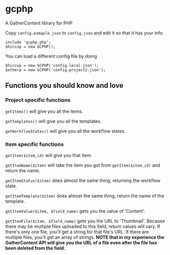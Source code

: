 # gcphp
A GatherContent library for PHP

Copy `config.exmaple.json` to `config.json` and edit it so that it has your info.

```
include 'gcphp.php';
$hiccup = new GCPHP();
```

You can load a different config file by doing

```
$hiccup = new GCPHP('config.local.json');
$otherp = new GCPHP('config.project2.json');
```

## Functions you should know and love

### Project specific functions

`getItems()` will give you all the items.

`getTemplates()` will give you all the templates.

`getWorkflowStates()` will give you all the workflow states.

### Item specific functions

`getItem($item_id)` will give you that item.

`getItemName($item)` will take the item you got from `getItem($item_id)` and return the name.

`getItemStatus($item)` does almost the same thing, returning the workflow state.

`getItemTemplate($item)` does almost the same thing, return the name of the template.

`getItemValue($item, $field_name)` gets you the value of 'Content'.

`getItemFile($item, $field_name)` gets you the URL to 'Thumbnail'. Because there may be multiple files uploaded to this field, return values will vary. If there's only one file, you'll get a string for that file's URL. If there are multiple files, you'll get an array of strings. **NOTE that in my experience the GatherContent API will give you the URL of a file even after the file has been deleted from the field.**